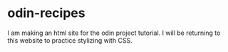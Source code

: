# odin-recipes

I am making an html site for the odin project tutorial. I will be returning to this website to practice stylizing with CSS. 
